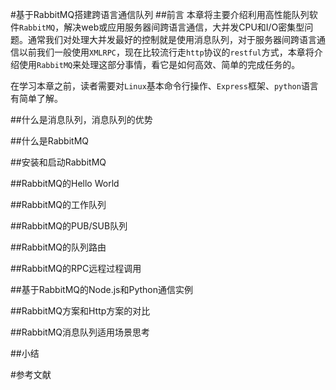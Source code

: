#基于RabbitMQ搭建跨语言通信队列
##前言
本章将主要介绍利用高性能队列软件`RabbitMQ`，解决web或应用服务器间跨语言通信，大并发CPU和I/O密集型问题。通常我们对处理大并发最好的控制就是使用消息队列，对于服务器间跨语言通信以前我们一般使用`XMLRPC`，现在比较流行走`http`协议的`restful`方式，本章将介绍使用`RabbitMQ`来处理这部分事情，看它是如何高效、简单的完成任务的。

在学习本章之前，读者需要对`Linux`基本命令行操作、`Express`框架、`python`语言有简单了解。

##什么是消息队列，消息队列的优势


##什么是RabbitMQ


##安装和启动RabbitMQ


##RabbitMQ的Hello World


##RabbitMQ的工作队列


##RabbitMQ的PUB/SUB队列


##RabbitMQ的队列路由


##RabbitMQ的RPC远程过程调用

	
##基于RabbitMQ的Node.js和Python通信实例


##RabbitMQ方案和Http方案的对比


##RabbitMQ消息队列适用场景思考


##小结


#参考文献
